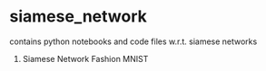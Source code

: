 # siamese_network
contains python notebooks and code files w.r.t. siamese networks

1. Siamese Network Fashion MNIST
   
